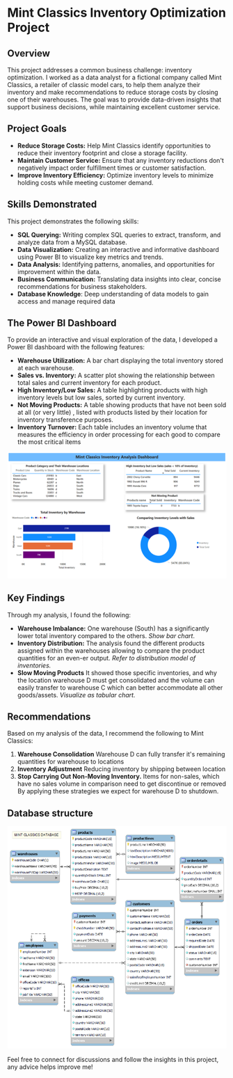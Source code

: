 # Mint Classics Inventory Optimization Project

## Overview

This project addresses a common business challenge: inventory optimization. I worked as a data analyst for a fictional company called Mint Classics, a retailer of classic model cars, to help them analyze their inventory and make recommendations to reduce storage costs by closing one of their warehouses. The goal was to provide data-driven insights that support business decisions, while maintaining excellent customer service.

## Project Goals

*   **Reduce Storage Costs:** Help Mint Classics identify opportunities to reduce their inventory footprint and close a storage facility.
*   **Maintain Customer Service:** Ensure that any inventory reductions don't negatively impact order fulfillment times or customer satisfaction.
*   **Improve Inventory Efficiency:** Optimize inventory levels to minimize holding costs while meeting customer demand.

## Skills Demonstrated

This project demonstrates the following skills:

*   **SQL Querying:** Writing complex SQL queries to extract, transform, and analyze data from a MySQL database.
*   **Data Visualization:** Creating an interactive and informative dashboard using Power BI to visualize key metrics and trends.
*   **Data Analysis:** Identifying patterns, anomalies, and opportunities for improvement within the data.
*   **Business Communication:** Translating data insights into clear, concise recommendations for business stakeholders.
*   **Database Knowledge**: Deep understanding of data models to gain access and manage required data
    

## The Power BI Dashboard

To provide an interactive and visual exploration of the data, I developed a Power BI dashboard with the following features:

*   **Warehouse Utilization:** A bar chart displaying the total inventory stored at each warehouse.
*   **Sales vs. Inventory:** A scatter plot showing the relationship between total sales and current inventory for each product.
*   **High Inventory/Low Sales:** A table highlighting products with high inventory levels but low sales, sorted by current inventory.
*   **Not Moving Products:** A table showing products that have not been sold at all (or very little) , listed with products listed by their location for inventory transference purposes.
*   **Inventory Turnover:** Each table includes an inventory volume that measures the efficiency in order processing for each good to compare the most critical items

![Alter Text](https://github.com/Farkhodbek03/Mint-Classics-Company-EDA-Portfolio-Project-/blob/66272edba95f86a1b6392065422022b6ef2b92fd/Screenshot%202025-03-25%20102714.png)


## Key Findings

Through my analysis, I found the following:

*   **Warehouse Imbalance:**  One warehouse (South) has a significantly lower total inventory compared to the others. *Show bar chart*.
*   **Inventory Distribution:** The analysis found the different products assigned within the warehouses allowing to compare the product quantities for an even-er output. *Refer to distribution model of inventories.*
*   **Slow Moving Products** It showed those specific inventories, and why the location warehouse D must get consolidated and the volume can easily transfer to warehouse C which can better accommodate all other goods/assets. *Visualize as tabular chart.*


## Recommendations

Based on my analysis of the data, I recommend the following to Mint Classics:

1.  **Warehouse Consolidation** Warehouse D can fully transfer it's remaining quantities for warehouse to locations
2.  **Inventory Adjustment** Reducing inventory by shipping between location
3.  **Stop Carrying Out Non-Moving Inventory.** Items for non-sales, which have no sales volume in comparison need to get discontinue or removed
By applying these strategies we expect for warehouse D to shutdown.



## Database structure 
![Alter Text](https://github.com/Farkhodbek03/Mint-Classics-Company-EDA-Portfolio-Project-/blob/4b4719ecd58cefd18cb023f87a325f0e8832b911/Data%20Stracture.png)



Feel free to connect for discussions and follow the insights in this project, any advice helps improve me!
